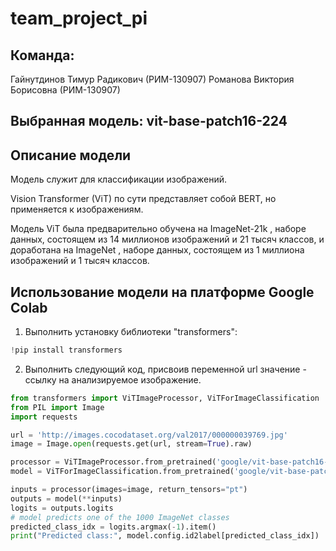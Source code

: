 # team_project_pi

## Команда:
Гайнутдинов Тимур Радикович (РИМ-130907)
Романова Виктория Борисовна (РИМ-130907)

## Выбранная модель: vit-base-patch16-224

## Описание модели

Модель служит для классификации изображений.  

Vision Transformer (ViT) по сути представляет собой BERT, но применяется к изображениям.  

Модель ViT была предварительно обучена на ImageNet-21k , наборе данных, состоящем из 14 миллионов изображений и 21 тысяч классов, и доработана на ImageNet , наборе данных, состоящем из 1 миллиона изображений и 1 тысяч классов.

## Использование модели на платформе Google Colab

1) Выполнить установку библиотеки "transformers":
```python
!pip install transformers
```
2) Выполнить следующий код, присвоив переменной url значение - ссылку на анализируемое изображение.
```python
from transformers import ViTImageProcessor, ViTForImageClassification
from PIL import Image
import requests

url = 'http://images.cocodataset.org/val2017/000000039769.jpg'
image = Image.open(requests.get(url, stream=True).raw)

processor = ViTImageProcessor.from_pretrained('google/vit-base-patch16-224')
model = ViTForImageClassification.from_pretrained('google/vit-base-patch16-224')

inputs = processor(images=image, return_tensors="pt")
outputs = model(**inputs)
logits = outputs.logits
# model predicts one of the 1000 ImageNet classes
predicted_class_idx = logits.argmax(-1).item()
print("Predicted class:", model.config.id2label[predicted_class_idx])
```
